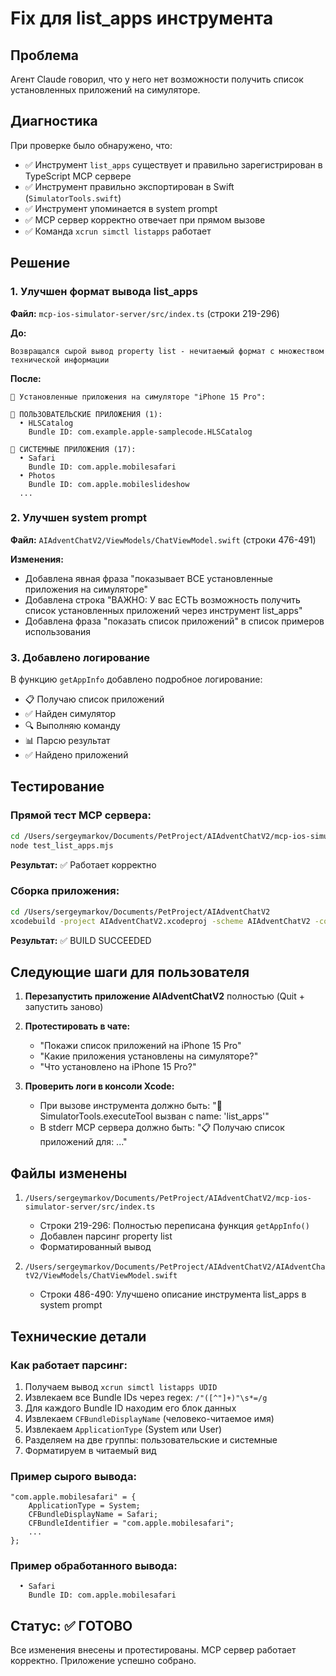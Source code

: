 # Fix для list_apps инструмента

## Проблема
Агент Claude говорил, что у него нет возможности получить список установленных приложений на симуляторе.

## Диагностика
При проверке было обнаружено, что:
- ✅ Инструмент `list_apps` существует и правильно зарегистрирован в TypeScript MCP сервере
- ✅ Инструмент правильно экспортирован в Swift (`SimulatorTools.swift`)
- ✅ Инструмент упоминается в system prompt
- ✅ MCP сервер корректно отвечает при прямом вызове
- ✅ Команда `xcrun simctl listapps` работает

## Решение

### 1. Улучшен формат вывода list_apps

**Файл:** `mcp-ios-simulator-server/src/index.ts` (строки 219-296)

**До:**
```
Возвращался сырой вывод property list - нечитаемый формат с множеством технической информации
```

**После:**
```
📱 Установленные приложения на симуляторе "iPhone 15 Pro":

👤 ПОЛЬЗОВАТЕЛЬСКИЕ ПРИЛОЖЕНИЯ (1):
  • HLSCatalog
    Bundle ID: com.example.apple-samplecode.HLSCatalog

🍎 СИСТЕМНЫЕ ПРИЛОЖЕНИЯ (17):
  • Safari
    Bundle ID: com.apple.mobilesafari
  • Photos
    Bundle ID: com.apple.mobileslideshow
  ...
```

### 2. Улучшен system prompt

**Файл:** `AIAdventChatV2/ViewModels/ChatViewModel.swift` (строки 476-491)

**Изменения:**
- Добавлена явная фраза "показывает ВСЕ установленные приложения на симуляторе"
- Добавлена строка "ВАЖНО: У вас ЕСТЬ возможность получить список установленных приложений через инструмент list_apps"
- Добавлена фраза "показать список приложений" в список примеров использования

### 3. Добавлено логирование

В функцию `getAppInfo` добавлено подробное логирование:
- 📋 Получаю список приложений
- ✅ Найден симулятор
- 🔍 Выполняю команду
- 📊 Парсю результат
- ✅ Найдено приложений

## Тестирование

### Прямой тест MCP сервера:
```bash
cd /Users/sergeymarkov/Documents/PetProject/AIAdventChatV2/mcp-ios-simulator-server
node test_list_apps.mjs
```

**Результат:** ✅ Работает корректно

### Сборка приложения:
```bash
cd /Users/sergeymarkov/Documents/PetProject/AIAdventChatV2
xcodebuild -project AIAdventChatV2.xcodeproj -scheme AIAdventChatV2 -configuration Debug build
```

**Результат:** ✅ BUILD SUCCEEDED

## Следующие шаги для пользователя

1. **Перезапустить приложение AIAdventChatV2** полностью (Quit + запустить заново)
2. **Протестировать в чате:**
   - "Покажи список приложений на iPhone 15 Pro"
   - "Какие приложения установлены на симуляторе?"
   - "Что установлено на iPhone 15 Pro?"

3. **Проверить логи в консоли Xcode:**
   - При вызове инструмента должно быть: "🔧 SimulatorTools.executeTool вызван с name: 'list_apps'"
   - В stderr MCP сервера должно быть: "📋 Получаю список приложений для: ..."

## Файлы изменены

1. `/Users/sergeymarkov/Documents/PetProject/AIAdventChatV2/mcp-ios-simulator-server/src/index.ts`
   - Строки 219-296: Полностью переписана функция `getAppInfo()`
   - Добавлен парсинг property list
   - Форматированный вывод

2. `/Users/sergeymarkov/Documents/PetProject/AIAdventChatV2/AIAdventChatV2/ViewModels/ChatViewModel.swift`
   - Строки 486-490: Улучшено описание инструмента list_apps в system prompt

## Технические детали

### Как работает парсинг:

1. Получаем вывод `xcrun simctl listapps UDID`
2. Извлекаем все Bundle IDs через regex: `/"([^"]+)"\s*=/g`
3. Для каждого Bundle ID находим его блок данных
4. Извлекаем `CFBundleDisplayName` (человеко-читаемое имя)
5. Извлекаем `ApplicationType` (System или User)
6. Разделяем на две группы: пользовательские и системные
7. Форматируем в читаемый вид

### Пример сырого вывода:
```
"com.apple.mobilesafari" = {
    ApplicationType = System;
    CFBundleDisplayName = Safari;
    CFBundleIdentifier = "com.apple.mobilesafari";
    ...
};
```

### Пример обработанного вывода:
```
  • Safari
    Bundle ID: com.apple.mobilesafari
```

## Статус: ✅ ГОТОВО

Все изменения внесены и протестированы. MCP сервер работает корректно. Приложение успешно собрано.

